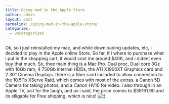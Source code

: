 ```yaml
---
title: Going mad in the Apple Store
author: admin
layout: post
permalink: /going-mad-in-the-apple-store/
categories:
  - Uncategorized
---
```

Ok, so i just reinstalled my mac, and while downloading updates, etc, i decided to play in the Apple online Store. So far, if i where to purchase what i put in the shopping cart, it would cost me around $40K, and i dident even buy that much. So, thee main thing is a Mac Pro. Dual proc, Dual core 3Gz with 16Gb ram, 4 750Gb internal HDDs, the ATI X1900XT Graphics card and 2 30&#8243; Cinema Displays. there is a fiber card included to allow connection to the 10.5Tb XServe Raid, which comes with most of the extras, a Canon 5D Camera for taking photos, and a Canon HV10 for video. i also through in an Apple TV, just for the laugh, and as i said, the price comes to $39161.90 and its elligable for Free shipping, which is nice! <img src="http://blog.lotas-smartman.net/wp-includes/images/smilies/icon_smile.gif" alt=":)" class="wp-smiley" /> 